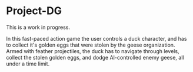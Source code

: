# Project-DG
This is a work in progress.

In this fast-paced action game the user controls a duck character, and has to collect it's golden eggs that were stolen by the geese organization. Armed with feather projectiles, the duck has to navigate through levels, collect the stolen golden eggs, and dodge AI-controlled enemy geese, all under a time limit.
